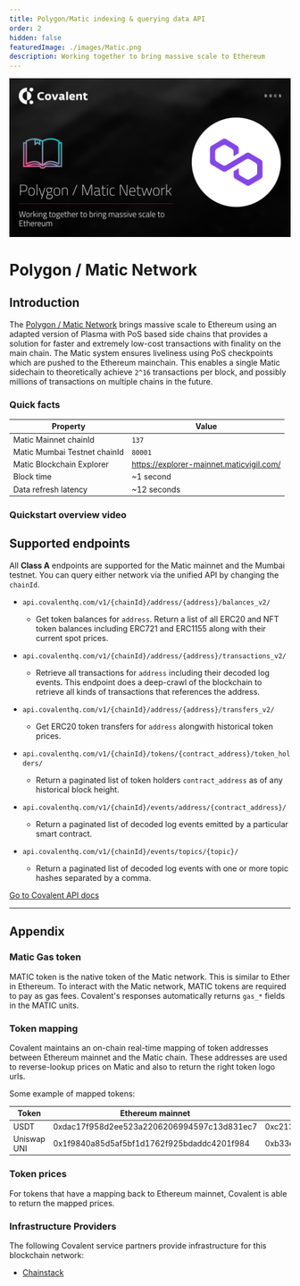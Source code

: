 ```yaml
---
title: Polygon/Matic indexing & querying data API
order: 2
hidden: false
featuredImage: ./images/Matic.png
description: Working together to bring massive scale to Ethereum
---
```


![Matic network banner](./images/Matic.png)

# Polygon / Matic Network

## Introduction

The [Polygon / Matic Network](https://matic.network/) brings massive scale to Ethereum using an adapted version of Plasma with PoS based side chains that provides a solution for faster and extremely low-cost transactions with finality on the main chain. The Matic system ensures liveliness using PoS checkpoints which are pushed to the Ethereum mainchain. This enables a single Matic sidechain to theoretically achieve `2^16` transactions per block, and possibly millions of transactions on multiple chains in the future.



### Quick facts

<TableWrap>

|Property|Value|
|---|---|
|Matic Mainnet chainId|`137`|
|Matic Mumbai Testnet chainId|`80001`|
|Matic Blockchain Explorer|https://explorer-mainnet.maticvigil.com/|
|Block time|~1 second|
|Data refresh latency|~12 seconds|
</TableWrap>



### Quickstart overview video
<YouTube id="qhibXxKANWE"/>


## Supported endpoints

<Aside>

All __Class A__ endpoints are supported for the Matic mainnet and the Mumbai testnet. You can query either network via the unified API by changing the `chainId`.

</Aside>


<Definitions>

- `api.covalenthq.com/v1/{chainId}/address/{address}/balances_v2/` 
  - Get token balances for `address`. Return a list of all ERC20 and NFT token balances including ERC721 and ERC1155 along with their current spot prices.

- `api.covalenthq.com/v1/{chainId}/address/{address}/transactions_v2/` 
  - Retrieve all transactions for `address` including their decoded log events. This endpoint does a deep-crawl of the blockchain to retrieve all kinds of transactions that references the address.

- `api.covalenthq.com/v1/{chainId}/address/{address}/transfers_v2/` 
  - Get ERC20 token transfers for `address` alongwith historical token prices.

- `api.covalenthq.com/v1/{chainId}/tokens/{contract_address}/token_holders/` 
  - Return a paginated list of token holders `contract_address` as of any historical block height.

- `api.covalenthq.com/v1/{chainId}/events/address/{contract_address}/` 
  - Return a paginated list of decoded log events emitted by a particular smart contract.

- `api.covalenthq.com/v1/{chainId}/events/topics/{topic}/` 
  - Return a paginated list of decoded log events with one or more topic hashes separated by a comma.

</Definitions>



<a target="_blank" class="Button Button-is-docs-primary" href="https://www.covalenthq.com/docs/api/">Go to Covalent API docs</a>

--- 


## Appendix


### Matic Gas token

MATIC token is the native token of the Matic network. This is similar to Ether in Ethereum. To interact with the Matic network, MATIC tokens are required to pay as gas fees. Covalent's  responses automatically returns `gas_*` fields in the MATIC units.

### Token mapping

Covalent maintains an on-chain real-time mapping of token addresses between Ethereum mainnet and the Matic chain. These addresses are used to reverse-lookup prices on Matic and also to return the right token logo urls.

Some example of mapped tokens:

|Token|Ethereum mainnet|Matic mainnet|
|---|---|---|
|USDT|0xdac17f958d2ee523a2206206994597c13d831ec7|0xc2132d05d31c914a87c6611c10748aeb04b58e8f|
|Uniswap UNI|0x1f9840a85d5af5bf1d1762f925bdaddc4201f984|0xb33eaad8d922b1083446dc23f610c2567fb5180f|


### Token prices

For tokens that have a mapping back to Ethereum mainnet, Covalent is able to return the mapped prices.

### Infrastructure Providers
The following Covalent service partners provide infrastructure for this blockchain network:
* [Chainstack](../../service-partners/chainstack)